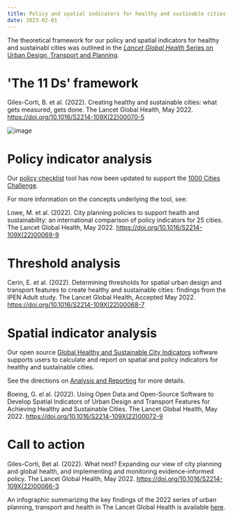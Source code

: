 ```yaml
---
title: Policy and spatial indicators for healthy and sustinable cities
date: 2023-02-01
---
```

The theoretical framework for our policy and spatial indicators for healthy and sustainabl cities was outlined in the [*Lancet Global Health* Series on Urban Design, Transport and Planning](https://www.thelancet.com/series/urban-design-2022).

# 'The 11 Ds' framework
Giles-Corti, B. et al. (2022). Creating healthy and sustainable cities: what gets measured, gets done. The Lancet Global Health, May 2022. https://doi.org/10.1016/S2214-109X(22)00070-5

![image](https://ars.els-cdn.com/content/image/1-s2.0-S2214109X22000663-gr1.jpg)

# Policy indicator analysis
Our [policy checklist](resources/GOHSC_urban_policy_checklist_v1.0.1.xlsx) tool has now been updated to support the [1000 Cities Challenge](https://www.healthysustainablecities.org/1000cities).

For more information on the concepts underlying the tool, see:

Lowe, M. et al. (2022). City planning policies to support health and sustainability: an international comparison of policy indicators for 25 cities. The Lancet Global Health, May 2022. https://doi.org/10.1016/S2214-109X(22)00069-9


# Threshold analysis
Cerin, E. et al. (2022). Determining thresholds for spatial urban design and transport features to create healthy and sustainable cities: findings from the IPEN Adult study. The Lancet Global Health, Accepted May 2022. https://doi.org/10.1016/S2214-109X(22)00068-7

# Spatial indicator analysis
Our open source [Global Healthy and Sustainable City Indicators](https://github.com/global-healthy-liveable-cities/global-indicators) software supports users to calculate and report on spatial and policy indicators for healthy and sustainable cities.  

See the directions on [Analysis and Reporting](2023/02/01/software/) for more details.

Boeing, G. el al. (2022). Using Open Data and Open-Source Software to Develop Spatial Indicators of Urban Design and Transport Features for Achieving Healthy and Sustainable Cities. The Lancet Global Health, May 2022. https://doi.org/10.1016/S2214-109X(22)00072-9

# Call to action
Giles-Corti, Bet al. (2022). What next? Expanding our view of city planning and global health, and implementing and monitoring evidence-informed policy. The Lancet Global Health, May 2022. https://doi.org/10.1016/S2214-109X(22)00066-3

An infographic summarizing the key findings of the 2022 series of urban planning, transport and health in The Lancet Global Health is available [here](https://www.thelancet.com/pb-assets/Lancet/infographics/urban-design-2022/urban-design-2022.pdf).

